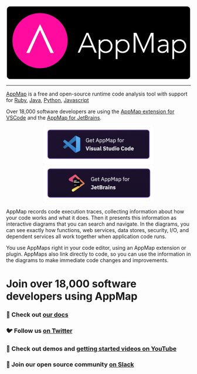 <p align="center">
  <a href="https://appmap.io"><img src="images/appmap_logo_on_black.png" alt="AppMap" style="width:500px;">
</p>

--- 

[AppMap](https://appmap.io) is a free and open-source runtime code analysis tool with support for [Ruby](), [Java](https://github.com/applandinc/appmap-java), [Python](https://github.com/applandinc/appmap-python), [Javascript](https://github.com/applandinc/appmap-agent-js)  


Over 18,000 software developers are using the [AppMap extension for VSCode](https://marketplace.visualstudio.com/items?itemName=appland.appmap) and the [AppMap for JetBrains](https://plugins.jetbrains.com/plugin/16701-appmap).
<p align="center">
  <a href="https://marketplace.visualstudio.com/items?itemName=appland.appmap"><img src="images/VSCode.png" alt="AppMap for VS Code" style="width:300px;"></a>
  <a href="https://plugins.jetbrains.com/plugin/16701-appmap"><img src="images/JetBrains.png" alt="AppMap for JetBrains" style="width:300px;"></a>
</p>


AppMap records code execution traces, collecting information about how your code works and what it does. Then it presents this information as interactive diagrams that you can search and navigate. In the diagrams, you can see exactly how functions, web services, data stores, security, I/O, and dependent services all work together when application code runs.

You use AppMaps right in your code editor, using an AppMap extension or plugin. AppMaps also link directly to code, so you can use the information in the diagrams to make immediate code changes and improvements.



# Join over 18,000 software developers using AppMap
### 📖 Check out [our docs](https://appmap.io/docs)
### 🐦 Follow us [on Twitter](https://twitter.com/landofapps)
### 🎥 Check out demos and [getting started videos on YouTube](https://www.youtube.com/channel/UCxVv4gVnr2Uf2PSzoELZUcg/featured)
### 👏 Join our open source community [on Slack](https://appmap.io/slack)
